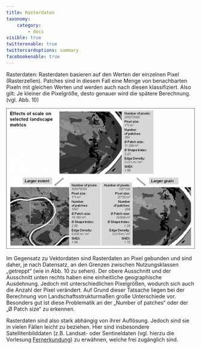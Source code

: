 ```yaml
---
title: Rasterdaten
taxonomy:
    category:
        - docs
visible: true
twitterenable: true
twittercardoptions: summary
facebookenable: true
---
```


Rasterdaten:
Rasterdaten basieren auf den Werten der einzelnen Pixel (Rasterzellen). Patches sind in diesem Fall eine Menge von benachbarten Pixeln mit gleichen Werten und werden auch nach diesen klassifiziert. Also gilt: Je kleiner die Pixelgröße, desto genauer wird die spätere Berechnung. (vgl. Abb. 10) 

![LSM_Raster](Raster_2.png?lightbox=800&classes=caption "Abb. 10: Beispiel Rasterdaten - Auswirkung der Pixelgröße (Quelle: HOECHSTETTER 2009)")

Im Gegensatz zu Vektordaten sind Rasterdaten an Pixel gebunden und sind daher, je nach Datensatz, an den Grenzen zwischen Nutzungsklassen „getreppt“  (wie in Abb. 10 zu sehen). Der obere Ausschnitt und der Ausschnitt unten rechts haben eine einheitliche geographische Ausdehnung. Jedoch mit unterschiedlichen Pixelgrößen, wodurch sich auch die Anzahl der Pixel verändert. Auf Grund dieser Tatsache liegen bei der Berechnung von Landschaftsstrukturmaßen große Unterschiede vor. Besonders gut ist diese Problematik an der „Number of patches“ oder der „Ø Patch size“ zu erkennen. 

Rasterdaten sind also stark abhängig von ihrer Auflösung. Jedoch sind sie in vielen Fällen leicht zu beziehen. Hier sind insbesondere Satellitenbilddaten (z.B. Landsat- oder Sentineldaten (vgl. hierzu die Vorlesung [Fernerkundung](https://learn.opengeoedu.de/fernerkundung)) zu erwähnen, welche frei zugänglich sind.
